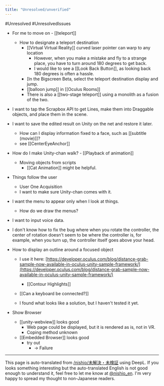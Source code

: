 ```yaml
---
title: "Unresolved/unverified"
---
```


#Unresolved #UnresolvedIssues


- For me to move on
        - [[teleport]]
    - How to designate a teleport destination
        - [[Virtual Virtual Reality]] curved laser pointer can warp to any location
            - However, when you make a mistake and fly to a strange place, you have to turn around 180 degrees to get back.
            - I would like to see a [[Look Back Button]], as looking back 180 degrees is often a hassle.
        - [In the Bigscreen Beta, select the teleport destination display and jump.
        - [[balloon jump]] in [[Oculus Rooms]]
        - There is also a [[two-stage teleport]] using a monolith as a fusion of the two.

- I want to tap the Scrapbox API to get Lines, make them into Draggable objects, and place them in the scene.
- I want to save the edited result on Unity on the net and restore it later.

    - How can I display information fixed to a face, such as [[subtitle (movie)]]?
    - see [[CenterEyeAnchor]]

- How do I make Unity-chan walk?
        - [[Playback of animation]]
    - Moving objects from scripts
        - [[Cat Animation]] might be helpful.

- Things follow the user
    - User One Acquisition
    - I want to make sure Unity-chan comes with it.

- I want the menu to appear only when I look at things.
    - How do we draw the menus?

- I want to input voice data.

- I don't know how to fix the bug where when you rotate the controller, the center of rotation doesn't seem to be where the controller is, for example, when you turn up, the controller itself goes above your head.

- How to display an outline around a focused object
    - I use it here: [https://developer.oculus.com/blog/distance-grab-sample-now-available-in-oculus-unity-sample-framework/](https://developer.oculus.com/blog/distance-grab-sample-now-available-in-oculus-unity-sample-framework/)
        - [[Contour Highlights]]

    - [[Can a keyboard be connected?]]
    - I found what looks like a solution, but I haven't tested it yet.


- Show Browser
    - [[unity-webview]] looks good
        - Web page could be displayed, but it is rendered as is, not in VR.
        - Coping method unknown
    - [[Embedded Browser]] looks good
        - try out
            - → Failure

---
This page is auto-translated from [/nishio/未解決・未検証](https://scrapbox.io/nishio/未解決・未検証) using DeepL. If you looks something interesting but the auto-translated English is not good enough to understand it, feel free to let me know at [@nishio_en](https://twitter.com/nishio_en). I'm very happy to spread my thought to non-Japanese readers.